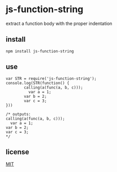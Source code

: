 # js-function-string

extract a function body with the proper indentation

## install

`npm install js-function-string`

## use

```
var STR = require('js-function-string');
console.log(STR(function() {
        calling(a(func(a, b, c)));
          var a = 1;
        var b = 2;
        var c = 3;
}))

/* outputs:
calling(a(func(a, b, c)));
  var a = 1;
var b = 2;
var c = 3;
*/
```

## license

[MIT](LICENSE.txt)
